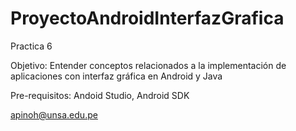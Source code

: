 # ProyectoAndroidInterfazGrafica
Practica 6

Objetivo: Entender conceptos relacionados a la implementación de aplicaciones con interfaz gráfica en Android y Java

Pre-requisitos: Andoid Studio, Android SDK

apinoh@unsa.edu.pe
